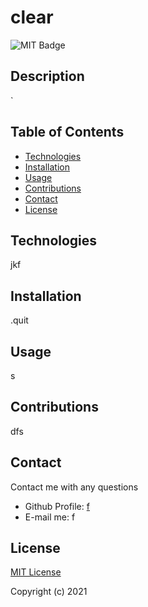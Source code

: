 
# clear

![MIT Badge](https://img.shields.io/badge/License-MIT-brightgreen)

## Description
`

## Table of Contents
- [Technologies](#Technologies)
- [Installation](#Installation)
- [Usage](#usage)
- [Contributions](#Contributions)
- [Contact](#Contact)
- [License](#license)

## Technologies
jkf

## Installation
.quit

## Usage
s

## Contributions
dfs

## Contact
Contact me with any questions
- Github Profile: [f](https://github.com/f/)
- E-mail me: f

## License
[MIT License](https://opensource.org/licenses/MIT)

Copyright (c) 2021

